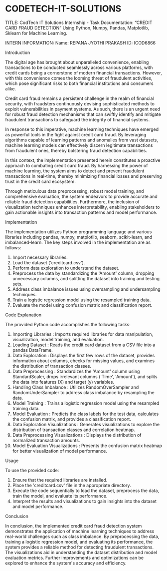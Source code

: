 # CODETECH-IT-SOLUTIONS

TITLE: CodTech IT Solutions Internship - Task Documentation: “CREDIT CARD FRAUD DETECTION” Using Python, Numpy, Pandas, Matplotlib, Sklearn for Machine Learning.

INTERN INFORMATION: 
Name: REPANA JYOTHI PRAKASH
ID: ICOD6866


Introduction

The digital age has brought about unparalleled convenience, enabling transactions to be conducted seamlessly across various platforms, with credit cards being a cornerstone of modern financial transactions. However, with this convenience comes the looming threat of fraudulent activities, which pose significant risks to both financial institutions and consumers alike.

Credit card fraud remains a persistent challenge in the realm of financial security, with fraudsters continuously devising sophisticated methods to exploit vulnerabilities in payment systems. As such, there is an urgent need for robust fraud detection mechanisms that can swiftly identify and mitigate fraudulent transactions to safeguard the integrity of financial systems.

In response to this imperative, machine learning techniques have emerged as powerful tools in the fight against credit card fraud. By leveraging algorithms capable of learning patterns and anomalies from vast datasets, machine learning models can effectively discern legitimate transactions from fraudulent ones, thereby bolstering fraud detection capabilities.

In this context, the implementation presented herein constitutes a proactive approach to combating credit card fraud. By harnessing the power of machine learning, the system aims to detect and prevent fraudulent transactions in real-time, thereby minimizing financial losses and preserving trust in the credit card ecosystem.

Through meticulous data preprocessing, robust model training, and comprehensive evaluation, the system endeavors to provide accurate and reliable fraud detection capabilities. Furthermore, the inclusion of visualization techniques enhances interpretability, enabling stakeholders to gain actionable insights into transaction patterns and model performance.

Implementation

The implementation utilizes Python programming language and various libraries including pandas, numpy, matplotlib, seaborn, scikit-learn, and imbalanced-learn. The key steps involved in the implementation are as follows:

1. Import necessary libraries.
2. Load the dataset ('creditcard.csv').
3. Perform data exploration to understand the dataset.
4. Preprocess the data by standardizing the 'Amount' column, dropping unnecessary columns, and splitting the dataset into training and testing sets.
5. Address class imbalance issues using oversampling and undersampling techniques.
6. Train a logistic regression model using the resampled training data.
7. Evaluate the model using confusion matrix and classification report.

Code Explanation

The provided Python code accomplishes the following tasks:

1.  Importing Libraries : Imports required libraries for data manipulation, visualization, model training, and evaluation.
2.  Loading Dataset : Reads the credit card dataset from a CSV file into a pandas DataFrame.
3.  Data Exploration : Displays the first few rows of the dataset, provides information about columns, checks for missing values, and examines the distribution of transaction classes.
4.  Data Preprocessing : Standardizes the 'Amount' column using StandardScaler, drops irrelevant columns ('Time', 'Amount'), and splits the data into features (X) and target (y) variables. 
5.  Handling Class Imbalance : Utilizes RandomOverSampler and RandomUnderSampler to address class imbalance by resampling the data.
6.  Model Training : Trains a logistic regression model using the resampled training data.
7.  Model Evaluation : Predicts the class labels for the test data, calculates the confusion matrix, and provides a classification report.
8.  Data Exploration Visualizations : Generates visualizations to explore the distribution of transaction classes and correlation heatmap.
9.  Data Preprocessing Visualizations : Displays the distribution of normalized transaction amounts.
10.  Model Evaluation Visualizations : Presents the confusion matrix heatmap for better visualization of model performance.

Usage

To use the provided code:

1. Ensure that the required libraries are installed.
2. Place the 'creditcard.csv' file in the appropriate directory.
3. Execute the code sequentially to load the dataset, preprocess the data, train the model, and evaluate its performance.
4. Interpret the results and visualizations to gain insights into the dataset and model performance.

Conclusion

In conclusion, the implemented credit card fraud detection system demonstrates the application of machine learning techniques to address real-world challenges such as class imbalance. By preprocessing the data, training a logistic regression model, and evaluating its performance, the system provides a reliable method for detecting fraudulent transactions. The visualizations aid in understanding the dataset distribution and model evaluation metrics. Further improvements and optimizations can be explored to enhance the system's accuracy and efficiency.


